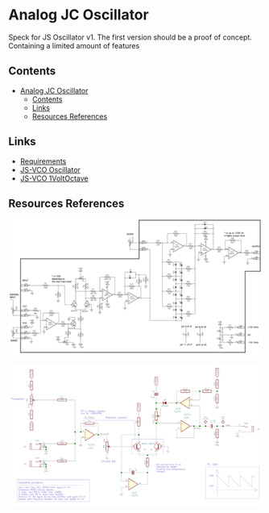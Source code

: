 
# Analog JC Oscillator

Speck for JS Oscillator v1. The first version should be  a proof of concept. Containing a limited amount of features

## Contents

- [Analog JC Oscillator](#analog-jc-oscillator)
  - [Contents](#contents)
  - [Links](#links)
  - [Resources References](#resources-references)

## Links

- [Requirements](./JS-VCO-Requirements.md)
- [JS-VCO Oscillator](./JS-VCO-Oscillator.md)
- [JS-VCO 1VoltOctave](./JS-VCO-1VoltOctave.md)

<!-- ## About -->

<!-- TODO -->
## Resources References

![JHWavefolder-sch](/resources/JHWavefolder-sch.gif)

![ref2012021](/resources/simple-saw-vco.png)


<!-- # Build Guide -->

<!-- TODO -->